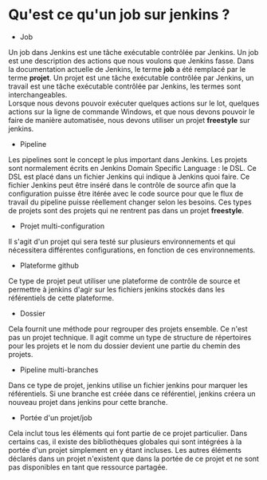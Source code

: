 # Qu'est ce qu'un job sur jenkins ?

- Job

Un job dans Jenkins est une tâche exécutable contrôlée par Jenkins. Un job est une description des actions que nous voulons que Jenkins fasse. Dans la documentation actuelle de Jenkins, le terme **job** a été remplacé par le terme **projet**. Un projet est une tâche exécutable contrôlée par Jenkins, un travail est une tâche exécutable contrôlée par Jenkins, les termes sont interchangeables.
<br>
Lorsque nous devons pouvoir exécuter quelques actions sur le lot, quelques actions sur la ligne de commande Windows, et que nous devons pouvoir le faire de manière automatisée, nous devons utiliser un projet **freestyle** sur jenkins.
<br>

- Pipeline

Les pipelines sont le concept le plus important dans Jenkins. Les projets sont normalement écrits en Jenkins Domain Specific Language : le DSL. Ce DSL est placé dans un fichier Jenkins qui indique à Jenkins quoi faire. Ce fichier Jenkins peut être inséré dans le contrôle de source afin que la configuration puisse être itérée avec le code source pour que le flux de travail du pipeline puisse réellement changer selon les besoins. Ces types de projets sont des projets qui ne rentrent pas dans un projet **freestyle**.
<br>

- Projet multi-configuration

Il s'agit d'un projet qui sera testé sur plusieurs environnements et qui nécessitera différentes configurations, en fonction de ces environnements.
<br>

- Plateforme github

Ce type de projet peut utiliser une plateforme de contrôle de source et permettre à jenkins d'agir sur les fichiers jenkins stockés dans les référentiels de cette plateforme.
<br>

- Dossier

Cela fournit une méthode pour regrouper des projets ensemble. Ce n'est pas un projet technique. Il agit comme un type de structure de répertoires pour les projets et le nom du dossier devient une partie du chemin des projets.
<br>

- Pipeline multi-branches

Dans ce type de projet, jenkins utilise un fichier jenkins pour marquer les référentiels. Si une branche est créée dans ce référentiel, jenkins créera un nouveau projet dans jenkins pour cette branche.
<br>

- Portée d'un projet/job

Cela inclut tous les éléments qui font partie de ce projet particulier. Dans certains cas, il existe des bibliothèques globales qui sont intégrées à la portée d'un projet simplement en y étant incluses. Les autres éléments déclarés dans un projet n'existent que dans la portée de ce projet et ne sont pas disponibles en tant que ressource partagée.